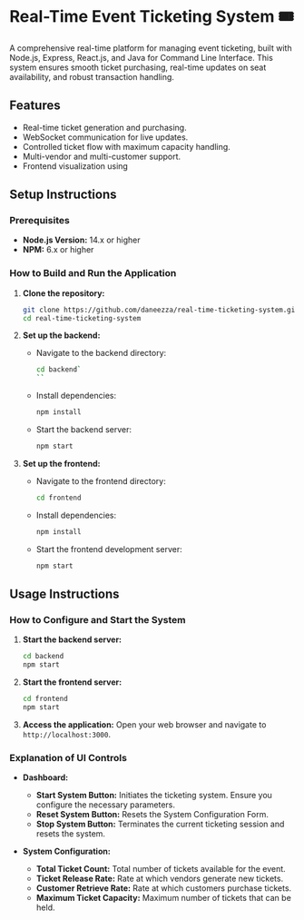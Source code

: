 # Real-Time Event Ticketing System 🎟️

A comprehensive real-time platform for managing event ticketing, built with Node.js, Express, React.js, and Java for Command Line Interface. This system ensures smooth ticket purchasing, real-time updates on seat availability, and robust transaction handling.

## Features

- Real-time ticket generation and purchasing.
- WebSocket communication for live updates.
- Controlled ticket flow with maximum capacity handling.
- Multi-vendor and multi-customer support.
- Frontend visualization using

## Setup Instructions

### Prerequisites

- **Node.js Version:** 14.x or higher
- **NPM:** 6.x or higher

### How to Build and Run the Application

1. **Clone the repository:**

    ```sh
    git clone https://github.com/daneezza/real-time-ticketing-system.git
    cd real-time-ticketing-system
    ```

2. **Set up the backend:**

    - Navigate to the backend directory:
      ```sh
      cd backend`
      ``

    - Install dependencies:
        ```sh
      npm install
        ```

    - Start the backend server:
        ```sh
       npm start
        ```

3. **Set up the frontend:**

    - Navigate to the frontend directory:
        ```sh
      cd frontend
        ```

    - Install dependencies:
        ```sh
       npm install
        ```

    - Start the frontend development server:
        ```sh
       npm start
        ```

## Usage Instructions

### How to Configure and Start the System

1. **Start the backend server:**

    ```sh
    cd backend
    npm start
    ```

2. **Start the frontend server:**

    ```sh
    cd frontend
    npm start
    ```

3. **Access the application:**
    Open your web browser and navigate to `http://localhost:3000`.

### Explanation of UI Controls

- **Dashboard:**
  - **Start System Button:** Initiates the ticketing system. Ensure you configure the necessary parameters.
  - **Reset System Button:** Resets the System Configuration Form.
  - **Stop System Button:** Terminates the current ticketing session and resets the system.

- **System Configuration:**
  - **Total Ticket Count:** Total number of tickets available for the event.
  - **Ticket Release Rate:** Rate at which vendors generate new tickets.
  - **Customer Retrieve Rate:** Rate at which customers purchase tickets.
  - **Maximum Ticket Capacity:** Maximum number of tickets that can be held.
